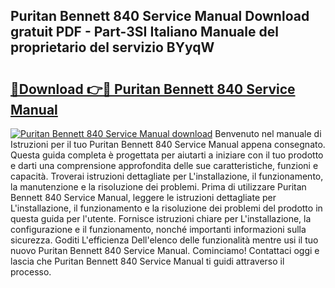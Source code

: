 ## Puritan Bennett 840 Service Manual Download gratuit PDF - Part-3SI Italiano Manuale del proprietario del servizio BYyqW

# <h2><a href="http://dfaylpp.blite.top/?on=Puritan+Bennett+840+Service+Manual">🔗Download 👉🔴 Puritan Bennett 840 Service Manual</a></h2>

[![Puritan Bennett 840 Service Manual download](https://i.imgur.com/lujVjoI.png)](http://dfaylpp.blite.top/?on=Puritan+Bennett+840+Service+Manual)
Benvenuto nel manuale di Istruzioni per il tuo Puritan Bennett 840 Service Manual appena consegnato. Questa guida completa è progettata per aiutarti a iniziare con il tuo prodotto e darti una comprensione approfondita delle sue caratteristiche, funzioni e capacità. Troverai istruzioni dettagliate per L'installazione, il funzionamento, la manutenzione e la risoluzione dei problemi. Prima di utilizzare Puritan Bennett 840 Service Manual, leggere le istruzioni dettagliate per L'installazione, il funzionamento e la risoluzione dei problemi del prodotto in questa guida per l'utente. Fornisce istruzioni chiare per L'installazione, la configurazione e il funzionamento, nonché importanti informazioni sulla sicurezza. Goditi L'efficienza Dell'elenco delle funzionalità mentre usi il tuo nuovo Puritan Bennett 840 Service Manual. Cominciamo! Contattaci oggi e lascia che Puritan Bennett 840 Service Manual ti guidi attraverso il processo.
